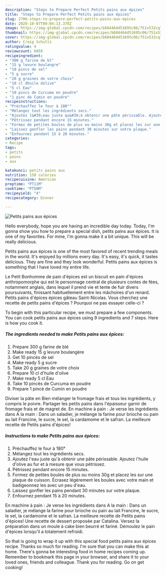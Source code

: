 ```yaml
---
description: "Steps to Prepare Perfect Petits pains aux épices"
title: "Steps to Prepare Perfect Petits pains aux épices"
slug: 2706-steps-to-prepare-perfect-petits-pains-aux-epices
date: 2020-10-07T00:04:13.370Z
image: https://img-global.cpcdn.com/recipes/b684464d51695c06/751x532cq70/petits-pains-aux-epices-photo-principale-de-la-recette.jpg
thumbnail: https://img-global.cpcdn.com/recipes/b684464d51695c06/751x532cq70/petits-pains-aux-epices-photo-principale-de-la-recette.jpg
cover: https://img-global.cpcdn.com/recipes/b684464d51695c06/751x532cq70/petits-pains-aux-epices-photo-principale-de-la-recette.jpg
author: Craig Schultz
ratingvalue: 4
reviewcount: 6059
recipeingredient:
- "300 g farine de bl"
- "15 g levure boulangre"
- "10 pincs de sel"
- "5 g sucre"
- "20 g graines de votre choix"
- "10 cl dhuile dolive"
- "5 cl Eau"
- "10 pincs de Curcuma en poudre"
- "1 pinc de Cumin en poudre"
recipeinstructions:
- "Préchauffez le four à 180°"
- "Mélangez tout les ingrédients secs."
- "Ajoutez l&#39;eau juste qu&#39;à obtenir une pâte périssable. Ajoutez l&#39;huile d&#39;olive au fur et à mesure que vous pétrissez."
- "Pétrissez pendant encore 15 minutes."
- "Formez de petites boules de plus ou moins 30g et placez les sur une plaque de cuisson. Écrasez légèrement les boules avec votre main et badigeonnez les avec un peu d&#39;eau."
- "Laissez gonfler les pains pendant 30 minutes sur votre plaque."
- "Enfournez pendant 15 à 20 minutes."
categories:
- Recipe
tags:
- petits
- pains
- aux

katakunci: petits pains aux 
nutrition: 150 calories
recipecuisine: American
preptime: "PT11M"
cooktime: "PT50M"
recipeyield: "4"
recipecategory: Dinner

---
```



![Petits pains aux épices](https://img-global.cpcdn.com/recipes/b684464d51695c06/751x532cq70/petits-pains-aux-epices-photo-principale-de-la-recette.jpg)

Hello everybody, hope you are having an incredible day today. Today, I'm gonna show you how to prepare a special dish, petits pains aux épices. It is one of my favorites. For mine, I'm gonna make it a bit unique. This will be really delicious.

Petits pains aux épices is one of the most favored of recent trending meals in the world. It's enjoyed by millions every day. It's easy, it's quick, it tastes delicious. They are fine and they look wonderful. Petits pains aux épices is something that I have loved my entire life.

Le Petit Bonhomme de pain d&#39;épices est un biscuit en pain d&#39;épices anthropomorphe qui est le personnage central de plusieurs contes de fées, notamment anglais, dans lequel il prend vie et tente de fuir divers poursuivants, finissant habituellement entre les mâchoires d&#39;un renard. Petits pains d&#39;épices épices gâteau Saint-Nicolas. Vous cherchez une recette de petits pains d&#39;épices ? Pourquoi ne pas essayer celle-ci ?


To begin with this particular recipe, we must prepare a few components. You can cook petits pains aux épices using 9 ingredients and 7 steps. Here is how you cook it.

<!--inarticleads1-->

##### The ingredients needed to make Petits pains aux épices:

1. Prepare 300 g farine de blé
1. Make ready 15 g levure boulangère
1. Get 10 pincés de sel
1. Make ready 5 g sucre
1. Take 20 g graines de votre choix
1. Prepare 10 cl d&#39;huile d&#39;olive
1. Make ready 5 cl Eau
1. Take 10 pincés de Curcuma en poudre
1. Prepare 1 pincé de Cumin en poudre


Diviser la pâte en Bien mélanger le fromage frais et tous les ingrédients, y compris le poivre. Partager les petits pains dans l&#39;épaisseur garnir de fromage frais et de magret de. En machine à pain : Je verse les ingrédients dans A la main : Dans un saladier, je mélange la farine pour brioche ou pain au lait Francine, le sucre, le sel, la cardamome et le safran. La meilleure recette de Petits pains d&#39;épices! 

<!--inarticleads2-->

##### Instructions to make Petits pains aux épices:

1. Préchauffez le four à 180°
1. Mélangez tout les ingrédients secs.
1. Ajoutez l&#39;eau juste qu&#39;à obtenir une pâte périssable. Ajoutez l&#39;huile d&#39;olive au fur et à mesure que vous pétrissez.
1. Pétrissez pendant encore 15 minutes.
1. Formez de petites boules de plus ou moins 30g et placez les sur une plaque de cuisson. Écrasez légèrement les boules avec votre main et badigeonnez les avec un peu d&#39;eau.
1. Laissez gonfler les pains pendant 30 minutes sur votre plaque.
1. Enfournez pendant 15 à 20 minutes.


En machine à pain : Je verse les ingrédients dans A la main : Dans un saladier, je mélange la farine pour brioche ou pain au lait Francine, le sucre, le sel, la cardamome et le safran. La meilleure recette de Petits pains d&#39;épices! Une recette de dessert proposée par Catalina. Versez la préparation dans un moule à cake bien beurré et fariné. Démoulez le pain d&#39;épices lorsqu&#39;il a totalement refroidi. 

So that is going to wrap it up with this special food petits pains aux épices recipe. Thanks so much for reading. I'm sure that you can make this at home. There's gonna be interesting food in home recipes coming up. Remember to bookmark this page in your browser, and share it to your loved ones, friends and colleague. Thank you for reading. Go on get cooking!
